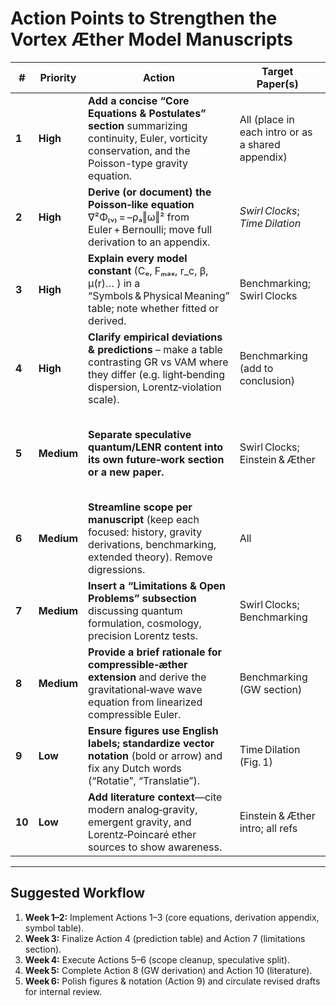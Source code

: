 
# Action Points to Strengthen the Vortex Æther Model Manuscripts

| # | Priority | Action | Target Paper(s) | Deliverable / Metric |
|---|----------|--------|-----------------|----------------------|
| **1** | **High** | **Add a concise “Core Equations & Postulates” section** summarizing continuity, Euler, vorticity conservation, and the Poisson-type gravity equation. | All (place in each intro or as a shared appendix) | ≤ 1‑page boxed summary with numbered postulates + governing equations |
| **2** | **High** | **Derive (or document) the Poisson‑like equation**  ∇²Φ₍ᵥ₎ = –ρₐ‖ω‖² from Euler + Bernoulli; move full derivation to an appendix. | *Swirl Clocks*; *Time Dilation* | Step‑by‑step derivation with assumptions clearly stated |
| **3** | **High** | **Explain every model constant** (Cₑ, Fₘₐₓ, r_c, β, μ(r)… ) in a “Symbols & Physical Meaning” table; note whether fitted or derived. | Benchmarking; Swirl Clocks | One consolidated table with units + origin notes |
| **4** | **High** | **Clarify empirical deviations & predictions** – make a table contrasting GR vs VAM where they differ (e.g. light‑bending dispersion, Lorentz‑violation scale). | Benchmarking (add to conclusion) | Table with magnitude estimates & experiment references |
| **5** | **Medium** | **Separate speculative quantum/LENR content into its own future‑work section or a new paper.** | Swirl Clocks; Einstein & Æther | Revised abstracts free of quantum/LENR claims; ≤ 3 lines pointing to future study |
| **6** | **Medium** | **Streamline scope per manuscript** (keep each focused: history, gravity derivations, benchmarking, extended theory). Remove digressions. | All | Abstract aligns 1‑to‑1 with section flow; no off‑topic paragraphs |
| **7** | **Medium** | **Insert a “Limitations & Open Problems” subsection** discussing quantum formulation, cosmology, precision Lorentz tests. | Swirl Clocks; Benchmarking | ≈ ½‑page candid discussion |
| **8** | **Medium** | **Provide a brief rationale for compressible‑æther extension** and derive the gravitational‑wave wave equation from linearized compressible Euler. | Benchmarking (GW section) | New derivation + citation to fluid‑wave literature |
| **9** | **Low** | **Ensure figures use English labels; standardize vector notation** (bold or arrow) and fix any Dutch words (“Rotatie”, “Translatie”). | Time Dilation (Fig. 1) | Updated figures embedded in final PDF |
| **10** | **Low** | **Add literature context**—cite modern analog‑gravity, emergent gravity, and Lorentz‑Poincaré ether sources to show awareness. | Einstein & Æther intro; all refs | + 5–10 contemporary citations with explanatory footnotes |

---

## Suggested Workflow

1. **Week 1–2:** Implement Actions 1–3 (core equations, derivation appendix, symbol table).  
2. **Week 3:** Finalize Action 4 (prediction table) and Action 7 (limitations section).  
3. **Week 4:** Execute Actions 5–6 (scope cleanup, speculative split).  
4. **Week 5:** Complete Action 8 (GW derivation) and Action 10 (literature).  
5. **Week 6:** Polish figures & notation (Action 9) and circulate revised drafts for internal review.
